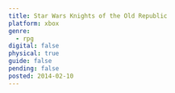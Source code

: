 ```yaml
---
title: Star Wars Knights of the Old Republic
platform: xbox
genre:
  - rpg
digital: false
physical: true
guide: false
pending: false
posted: 2014-02-10
---
```

